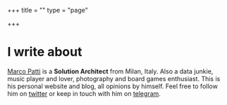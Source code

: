 +++
title = ""
type = "page"

+++

<script src="/js/jquery-1.11.2.min.js" type="text/javascript"></script>
<script src="/js/typed.js" type="text/javascript"></script>

<script>
  $(function(){
    $(".typed").typed({
      strings: ["Technology.","Economics.","Data Science.","Society.","Psychology."],
      typeSpeed: 100,
      loop: true,
      backDelay: 1000

    });
  });
</script>

<div class="typed-js-hide">
  <div class="row">
    <div class="col-sm-12">
      <div class="text-center">
          <h1>I write about <span class="typed" style="color:#  497799";></span></h1>
      </div>
    </div>
  </div>
</div>


[Marco Patti](/about) is a **Solution Architect** from Milan, Italy. Also a data junkie, music player and lover, photography and board games enthusiast. This is his personal website and blog, all opinions by himself. Feel free to follow him on [twitter](https://twitter.com/pttmrk) or keep in touch with him on [telegram](https://t.me/mkrco).